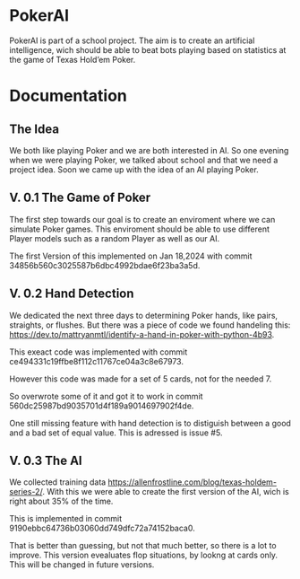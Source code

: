  # PokerAI
PokerAI is part of a school project.
The aim is to create an artificial intelligence, wich should be able to beat bots playing based on statistics at the game of Texas Hold’em Poker.

# Documentation

## The Idea
We both like playing Poker and we are both interested in AI. So one evening when we were playing Poker, we talked about school and that we need a project idea. Soon we came up with the idea of an AI playing Poker.

## V. 0.1 The Game of Poker
The first step towards our goal is to create an enviroment where we can simulate Poker games. This enviroment should be able to use different Player models such as a random Player as well as our AI.

The first Version of this implemented on Jan 18,2024 with commit 34856b560c3025587b6dbc4992bdae6f23ba3a5d.

## V. 0.2 Hand Detection
We dedicated the next three days to determining Poker hands, like pairs, straights, or flushes. But there was a piece of code we found handeling this: https://dev.to/mattryanmtl/identify-a-hand-in-poker-with-python-4b93.

This exeact code was implemented with commit ce494331c19ffbe8f112c11767ce04a3c8e67973. 

However this code was made for a set of 5 cards, not for the needed 7. 

So overwrote some of it and got it to work in commit 560dc25987bd9035701d4f189a9014697902f4de.

One still missing feature with hand detection is to distiguish between a good and a bad set of equal value. 
This is adressed is issue #5.

## V. 0.3 The AI
We collected training data https://allenfrostline.com/blog/texas-holdem-series-2/. With this we were able to create the first version of the AI, wich is right about 35% of the time. 

This is implemented in commit 9190ebbc64736b03060dd749dfc72a74152baca0.

That is better than guessing, but not that much better, so there is a lot to improve. This version evealuates flop situations, by lookng at cards only. This will be changed in future versions.

